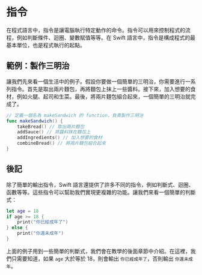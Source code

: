 # 指令

在程式語言中，指令是讓電腦執行特定動作的命令。指令可以用來控制程式的流程，例如判斷條件、迴圈、變數賦值等等。在 Swift 語言中，指令是構成程式的最基本單位，也是程式執行的起點。

## 範例：製作三明治

讓我們先來看一個生活中的例子。假設你要做一個簡單的三明治，你需要進行一系列指令。首先是取出兩片麵包，再將麵包上抹上一些醬料。接下來，加入想要的食材，例如火腿、起司和生菜。最後，將兩片麵包組合起來，一個簡單的三明治就完成了。

```swift
// 定義一個名為 makeSandwich 的 function，負責製作三明治
func makeSandwich() {
    takeBread() // 取出兩片麵包
    addSauce() // 將醬料抹在麵包上
    addIngredients() // 加入想要的食材
    combineBread() // 將兩片麵包組合起來
}
```

## 後記

除了簡單的輸出指令，Swift 語言還提供了許多不同的指令，例如判斷式、迴圈、函數等等。這些指令可以幫助我們實現更複雜的功能。讓我們來看一個簡單的判斷式：

```swift
let age = 18
if age >= 18 {
    print("你已經成年了")
} else {
    print("你還未成年")
}
```

上面的例子用到一些簡單的判斷式，我們會在教學的後面章節中介紹。在這裡，我們只需要知道，如果 `age` 大於等於 18，則會輸出 `你已經成年了`，否則輸出 `你還未成年`。
